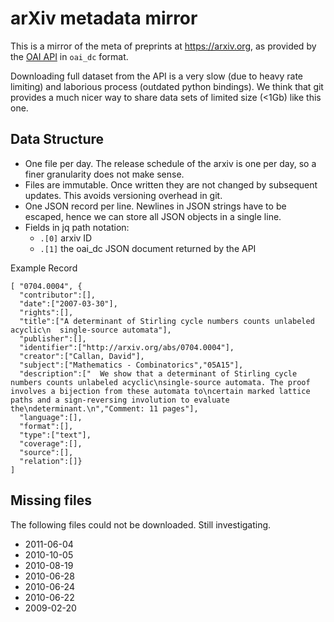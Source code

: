 # arXiv metadata mirror

This is a mirror of the meta of preprints at https://arxiv.org, as provided by the [OAI API](https://arxiv.org/help/oa/index) in `oai_dc` format.

Downloading full dataset from the API is a very slow (due to heavy rate limiting) and laborious process (outdated python bindings).
We think that git provides a much nicer way to share data sets of limited size (<1Gb) like this one.

## Data Structure

- One file per day. The release schedule of the arxiv is one per day, so a finer granularity does not make sense.
- Files are immutable. Once written they are not changed by subsequent updates. This avoids versioning overhead in git.
- One JSON record per line. Newlines in JSON strings have to be escaped, hence we can store all JSON objects in a single line.
- Fields in jq path notation:
  - `.[0]` arxiv ID
  - `.[1]` the oai_dc JSON document returned by the API

Example Record

```
[ "0704.0004", {
  "contributor":[],
  "date":["2007-03-30"],
  "rights":[],
  "title":["A determinant of Stirling cycle numbers counts unlabeled acyclic\n  single-source automata"],
  "publisher":[],
  "identifier":["http://arxiv.org/abs/0704.0004"],
  "creator":["Callan, David"],
  "subject":["Mathematics - Combinatorics","05A15"],
  "description":["  We show that a determinant of Stirling cycle numbers counts unlabeled acyclic\nsingle-source automata. The proof involves a bijection from these automata to\ncertain marked lattice paths and a sign-reversing involution to evaluate the\ndeterminant.\n","Comment: 11 pages"],
  "language":[],
  "format":[],
  "type":["text"],
  "coverage":[],
  "source":[],
  "relation":[]}
]
```
## Missing files

The following files could not be downloaded. Still investigating.

* 2011-06-04
* 2010-10-05
* 2010-08-19
* 2010-06-28
* 2010-06-24
* 2010-06-22
* 2009-02-20
